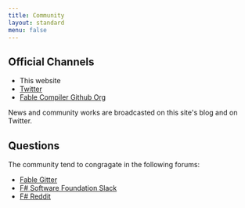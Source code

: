 ```yaml
---
title: Community
layout: standard
menu: false
---
```


## Official Channels

- This website
- [Twitter](https://twitter.com/FableCompiler)
- [Fable Compiler Github Org](https://github.com/fable-compiler/)

News and community works are broadcasted on this site's blog and on Twitter.

## Questions

The community tend to congragate in the following forums:

- [Fable Gitter](https://gitter.im/fable-compiler/Fable)
- [F# Software Foundation Slack](https://fsharp.org/guides/slack/)
- [F# Reddit](www.reddit.com/r/fsharp/)

